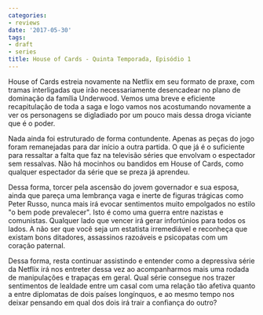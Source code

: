 ```yaml
---
categories:
- reviews
date: '2017-05-30'
tags:
- draft
- series
title: House of Cards - Quinta Temporada, Episódio 1
---
```


House of Cards estreia novamente na Netflix em seu formato de praxe, com tramas interligadas que irão necessariamente desencadear no plano de dominação da família Underwood. Vemos uma breve e eficiente recapitulação de toda a saga e logo vamos nos acostumando novamente a ver os personagens se digladiado por um pouco mais dessa droga viciante que é o poder.

Nada ainda foi estruturado de forma contundente. Apenas as peças do jogo foram remanejadas para dar início a outra partida. O que já é o suficiente para ressaltar a falta que faz na televisão séries que envolvam o espectador sem ressalvas. Não há mocinhos ou bandidos em House of Cards, como qualquer espectador da série que se preza já aprendeu.

Dessa forma, torcer pela ascensão do jovem governador e sua esposa, ainda que pareça uma lembrança vaga e inerte de figuras trágicas como Peter Russo, nunca mais irá evocar sentimentos muito empolgados no estilo "o bem pode prevalecer". Isto é como uma guerra entre nazistas e comunistas. Qualquer lado que vencer irá gerar infortúnios para todos os lados. A não ser que você seja um estatista irremediável e reconheça que existam bons ditadores, assassinos razoáveis e psicopatas com um coração paternal.

Dessa forma, resta continuar assistindo e entender como a depressiva série da Netflix irá nos entreter dessa vez ao acompanharmos mais uma rodada de manipulações e trapaças em geral. Qual série consegue nos trazer sentimentos de lealdade entre um casal com uma relação tão afetiva quanto a entre diplomatas de dois países longínquos, e ao mesmo tempo nos deixar pensando em qual dos dois irá trair a confiança do outro?